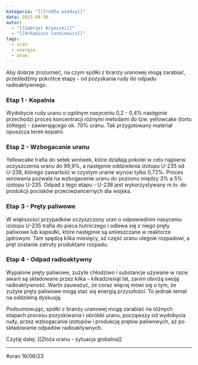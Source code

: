 ```yaml
---
kategoria: "[[Źródła wiedzy]]"
data: 2023-08-30
autor:
  - "[[Gabriel Krynicki]]"
  - "[[Arkadiusz Lenkiewicz]]"
tags:
  - uran
  - energia
  - atom
---
```

Aby dobrze zrozumieć, na czym spółki z branży uranowej mogą zarabiać, prześledźmy pokrótce etapy - od pozyskania rudy do odpadu radioaktywnego.

### Etap 1 - Kopalnia

Wydobycie rudy uranu o ogólnym nasyceniu 0,2 - 0,4% następnie przechodzi proces koncentracji różnymi metodami do tzw. yellowcake (tortu żółtego) - zawierającego ok. 70% uranu. Tak przygotowany materiał opuszcza teren kopalni.



### Etap 2 - Wzbogacanie uranu

Yellowcake trafia do setek wirówek, które działają pokolei w celu najpierw oczyszczenia uranu do 99,9%, a następnie oddzielenia izotopu U-235 od U-238, którego zawartość w czystym uranie wynosi tylko 0,72%. Proces wirowania pozwala na wzbogacenie uranu do poziomu między 3% a 5% izotopu U-235. Odpad z tego etapu - U-238 jest wykorzystywany m.in. do produkcji pocisków przeciwpancernych dla wojska.



### Etap 3 - Pręty paliwowe

W większości przypadków oczyszczony uran o odpowiednim nasyceniu izotopu U-235 trafia do pieca hutniczego i odlewa się z niego pręty paliwowe lub kapsułki, które następnie są umieszczane w reaktorze jądrowym. Tam spędzą kilka miesięcy, aż część uranu ulegnie rozpadowi, a pręt zostanie zatruty produktami rozpadu.



### Etap 4 - Odpad radioaktywny

Wypalone pręty paliwowe, zużyte chłodziwo i substancje używane w razie awarii są składowane przez kilka - kilkadziesiąt lat, zanim obniżą swoją radioaktywność. Warto zauważyć, że coraz więcej mówi się o tym, że zużyte pręty paliwowe mogą stać się energią przyszłości. To jednak temat na oddzielną dyskusję.




Podsumowując, spółki z branży uranowej mogą zarabiać na różnych etapach procesu pozyskiwania i obróbki uranu, począwszy od wydobycia rudy, przez wzbogacanie izotopów i produkcję prętów paliwowych, aż po składowanie odpadów radioaktywnych.

Czytaj dalej: [[Złoża uranu - sytuacja globalna]]

-----------------
#uran 16/06/23